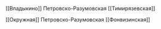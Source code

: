 [[Владыкино]]
Петровско-Разумовская
[[Тимирязевская]]

[[Окружная]]
Петровско-Разумовская
[[Фонвизинская]]
